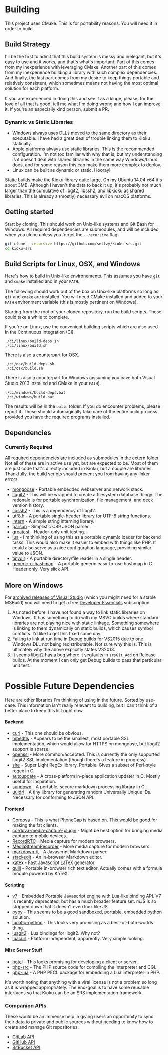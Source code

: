 # Building

This project uses CMake. This is for portability reasons. You will need it in order to build.

## Build Strategy

I'll be the first to admit that this build system is messy and inelegant, but it's easy to use and it works, and that's what's important. Part of this comes from my inexperience with leveraging CMake. Another part of this comes from my inexperience building a library with such complex dependencies. And finally, the last part comes from my desire to keep things portable and relatively consistent, which sometimes means not having the most optimal solution for each platform.

If you are experienced in doing this and see it as a kluge, please, for the love of all that is good, tell me what I'm doing wrong and how I can improve it. If you're an especially kind person, submit a PR.

### Dynamic vs Static Libraries
- Windows always uses DLLs moved to the same directory as their executable. I have had a great deal of trouble linking them to Kioku statically.
- Apple platforms always use static libraries. This is the recommended configuration. I'm not too familiar with why that is, but my understanding is it doesn't deal with shared libraries in the same way Windows/Linux does, and for some reason this can make them more complex to deploy.
- Linux can be built as dynamic or static. Hooray!

Static builds make the Kioku library quite large. On my Ubuntu 14.04 x64 it's about 3MB. Although I haven't the data to back it up, it's probably not much larger than the cumulative of libgit2, libssh2, and libkioku as shared libraries. This is already a (mostly) necessary evil on macOS platforms.

## Getting started

Start by cloning. This should work on Unix-like systems and Git Bash for Windows. All required dependencies are submodules, and will be included when you clone unless you forget the `--recursive` flag.
```bash
git clone --recursive https://github.com/seltzy/kioku-srs.git
cd kioku-srs
```

## Build Scripts for Linux, OSX, and Windows

Here's how to build in Unix-like environements. This assumes you have `git` and `cmake` installed and in your `PATH`.

The following should work out of the box on Unix-like platforms so long as `git` and `cmake` are installed. You will need CMake installed and added to your `PATH` environment variable (this is mostly pertinent on Windows).

Starting from the root of your cloned repository, run the build scripts. These could take a while to complete.

If you're on Linux, use the convenient building scripts which are also used in the Continuous Integration (CI).
```
./ci/linux/build-deps.sh
./ci/linux/build.sh
```
There is also a counterpart for OSX.
```
./ci/osx/build-deps.sh
./ci/osx/build.sh
```
There is also a counterpart for Windows (assuming you have both Visual Studio 2013 installed and CMake in your `PATH`).
```
./ci/windows/build-deps.bat
./ci/windows/build.bat
```

The results will be in the `build` folder. If you do encounter problems, please report it. These should automagically take care of the entire build process provided you have the required programs installed.

## Dependencies

### Currently Required
All required dependencies are included as submodules in the [extern](extern/) folder. Not all of these are in active use yet, but are expected to be. Most of them are just code that's directly included in Kioku, but a couple are libraries. Thankfully, the build scripts should prevent you from having any linker errors.

- [mongoose](https://github.com/cesanta/mongoose) - Portable embedded webserver and network stack.
- [libgit2](https://libgit2.github.com/) - This will be wrapped to create a filesystem database thingy. The rationale is for portable synchronization, file management, and deck version history.
- [libssh2](https://github.com/libssh2/libssh2.git) - This is a dependency of libgit2.
- [utf8.h](https://github.com/sheredom/utf8.h) - A portable single-header library for UTF-8 string functions.
- [intern](https://github.com/chriso/intern) - A simple string interning library.
- [parson](https://github.com/kgabis/parson) - Simplistic C89 JSON parser.
- [greatest](https://github.com/silentbicycle/greatest) - Header-only unit testing.
- [lua](https://lua.org) - I'm thinking of using this as a portable dynamic loader for backend tasks. This would also make it easier to embed with things like PHP. It could also serve as a nice configuration language, providing similar value to JSON.
- [tinydir](https://github.com/cxong/tinydir) - A portable directory/file reader in a single header.
- [generic-c-hashmap](https://github.com/Kijewski/generic-c-hashmap) - A portable generic easy-to-use hashmap in C. Header only. Very slick API.

## More on Windows

For [archived releases of Visual Studio](https://my.visualstudio.com/downloads/featured) (which you might need for a stable MSBuild) you will need to get a free [Developer Essentials](https://my.visualstudio.com/subscriptions) subscription.

1. As noted before, I have not found a way to link static libraries on Windows. It has something to do with my MSVC builds where standard libraries are not playing nice with static linkage. Something somewhere is linking to them dynamically on static builds, which causes symbol conflicts. I'd like to get this fixed some day.
1. Failing to link at run time in Debug builds for VS2015 due to one Windows DLL not being redistributable. Not sure why this is. This is ultimately why the above explicitly states VS2013.
1. It seems libgit2 has a bug where it segfaults in `srsGit_Add` on Release builds. At the moment I can only get Debug builds to pass that particular unit test.

# Possible Future Dependencies

Here are other libraries I'm thinking of using in the future. Sorted by use-case. This information isn't really relevant to building, but I can't think of a better place to keep this list right now.

#### Backend
- [curl](https://github.com/curl/curl) - This one should be obvious.
- [mbedtls](https://github.com/ARMmbed/mbedtls) - Appears to be the smallest, most portable SSL implementation, which would allow for HTTPS on mongoose, but libgit2 support is sparse.
- [openssl](https://github.com/openssl/openssl) - More common/accepted. This is currently the only supported libgit2 SSL implementation (though there's a feature in progress).
- [slre](https://github.com/cesanta/slre) - Super Light RegEx library. Portable. Gives a subset of Perl-style regex in C.
- [autoupdate](https://github.com/pmq20/libautoupdate) - A cross-platform in-place application updater in C. Mostly useful for inspiration.
- [sundown](https://github.com/vmg/sundown) - A portable, secure markdown processing library in C.
- [uuid4](https://github.com/rxi/uuid4) - A tiny library for generating random Universally Unique IDs. Necessary for conforming to JSON API.

#### Frontend
- [Cordova](https://cordova.apache.org/) - This is what PhoneGap is based on. This would be good for making the fat clients.
- [cordova-media-capture-plugin](https://github.com/apache/cordova-plugin-media-capture) - Might be best option for bringing media capture to mobile devices.
- [RecordRTC](https://github.com/muaz-khan/RecordRTC) - Media capture for modern browsers.
- [MediaStreamRecorder](https://github.com/streamproc/MediaStreamRecorder) - More media capture for modern browsers.
- [markdown-it](https://github.com/markdown-it/markdown-it) - A Javascript Markdown parser.
- [stackedit](https://github.com/benweet/stackedit) - An in-browser Markdown editor.
- [katex](https://github.com/Khan/KaTeX) - Fast Javascript LaTeX generator.
- [quill](https://quilljs.com/docs/formats/#inline) - Portable in-browser rich text editor. Actually comes with a formula module powered by KaTeX.

#### Scripting
- [v7](https://github.com/cesanta/v7) - Embedded Portable Javascript engine with Lua-like binding API. V7 is recently deprecated, but has a much broader feature set. mJS is so stripped down that it doesn't even look like JS.
- [pypy](http://doc.pypy.org/en/latest/embedding.html) - This seems to be a good sandboxed, portable, embedded python solution.
- [lunatic-python](https://labix.org/lunatic-python) - This looks very promising as a best-of-both-worlds thing.
- [luagit2](https://github.com/libgit2/luagit2) - Lua bindings for libgit2. Why not?
- [luacurl](http://luacurl.luaforge.net/) - Platform independent, apparently. Very simple looking.

#### Misc Server Stuff
- [hotel](https://github.com/typicode/hotel) - This looks promising for developing a client or server.
- [php-src](https://github.com/php/php-src) - The PHP source code for compiling the interpreter and CGI.
- [php-lua](https://github.com/laruence/php-lua) - A PHP PECL package for embedding a Lua interpreter in PHP.

It's worth noting that anything with a viral license is not a problem so long as it is wrapped appropriately. The end-goal is to have some reusable interfaces so that Kioku can be an SRS implementation framework.

### Companion APIs
These would be an immense help in giving users an opportunity to sync their data to private and public sources without needing to know how to create and manage Git repositories.

- [GitLab API](http://doc.gitlab.com/ce/api/)
- [GitHub API](https://developer.github.com/v3/)
- [BitBucket API](https://developer.atlassian.com/bitbucket/api/2/reference/)
